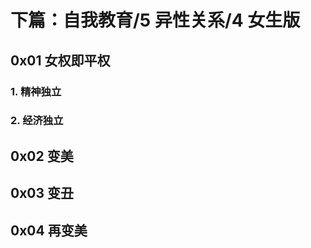 # 下篇：自我教育/5 异性关系/4 女生版

## 0x01 女权即平权

### 1. 精神独立

### 2. 经济独立

## 0x02 变美

## 0x03 变丑

## 0x04 再变美
